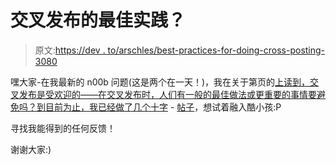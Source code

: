 # 交叉发布的最佳实践？

> 原文:[https://dev . to/arschles/best-practices-for-doing-cross-posting-3080](https://dev.to/arschles/best-practices-for-doing-cross-posting-3080)

嘿大家-在我最新的 n00b 问题(这是两个在一天！)，我在关于第页的[上读到，交叉发布是受欢迎的——在交叉发布时，人们有一般的最佳做法或更重要的事情要避免吗？到目前为止，我已经做了几个](https://dev.to/about)[十字](https://dev.to/arschles/athens-running-on-zeit-3kkf) - [帖子](https://dev.to/arschles/absolutely-everybody-is-welcome-13fj)，想试着融入酷小孩:P

寻找我能得到的任何反馈！

谢谢大家:)
